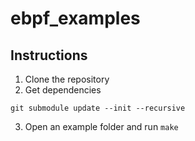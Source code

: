 # ebpf_examples

## Instructions

1. Clone the repository
2. Get dependencies
```shell
git submodule update --init --recursive
```
3. Open an example folder and run `make`